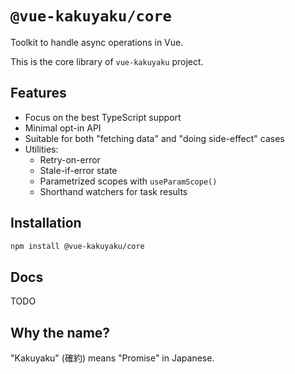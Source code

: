 # `@vue-kakuyaku/core`

Toolkit to handle async operations in Vue.

This is the core library of `vue-kakuyaku` project.

## Features

- Focus on the best TypeScript support
- Minimal opt-in API
- Suitable for both "fetching data" and "doing side-effect" cases
- Utilities:
  - Retry-on-error
  - Stale-if-error state
  - Parametrized scopes with `useParamScope()`
  - Shorthand watchers for task results

## Installation

```bash
npm install @vue-kakuyaku/core
```

## Docs

TODO

## Why the name?

"Kakuyaku" (確約) means "Promise" in Japanese.
